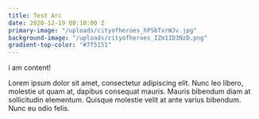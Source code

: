 ```yaml
---
title: Test Arc
date: 2020-12-19 00:10:00 Z
primary-image: "/uploads/cityofheroes_hPSbTxrWJv.jpg"
background-image: "/uploads/cityofheroes_IZm1ID3NzD.png"
gradient-top-color: "#7f5151"
---
```


i am content!

Lorem ipsum dolor sit amet, consectetur adipiscing elit. Nunc leo libero, molestie ut quam at, dapibus consequat mauris. Mauris bibendum diam at sollicitudin elementum. Quisque molestie velit at ante varius bibendum. Nunc eu odio felis. 
